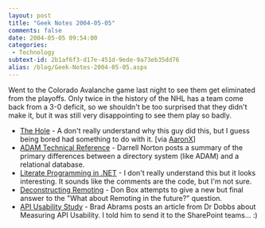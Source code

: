 ```yaml
---
layout: post
title: "Geek Notes 2004-05-05"
comments: false
date: 2004-05-05 09:54:00
categories:
 - Technology
subtext-id: 2b1af6f3-d17e-451d-9ede-9a73eb35dd76
alias: /blog/Geek-Notes-2004-05-05.aspx
---
```



Went to the Colorado Avalanche game last night to see them get eliminated from the playoffs. Only twice in the history of the NHL has a team come back from a 3-0 deficit, so we shouldn't be too surprised that they didn't make it, but it was still very disappointing to see them play so badly.

  * [The Hole](http://www.cp-tel.net/pasqualy/hole/index.html) - A don't really understand why this guy did this, but I guess being bored had something to do with it. [via [AaronX](http://www.mikulich.com/aaron/default.htm)]
  * [ADAM Technical Reference](http://dotnetjunkies.com/WebLog/darrell.norton/archive/2004/04/20/11770.aspx) - Darrell Norton posts a summary of the primary differences between a directory system (like ADAM) and a relational database.
  * [Literate Programming in .NET](http://www.theserverside.net/news/thread.tss?thread_id=25455) - I don't really understand this but it looks interesting. It sounds like the comments are the code, but I'm not sure.
  * [Deconstructing Remoting](http://www.gotdotnet.com/team/dbox/default.aspx?key=2004-04-26T03:14:52Z) - Don Box attempts to give a new but final answer to the "What about Remoting in the future?" question.
  * [API Usability Study](http://blogs.msdn.com/brada/archive/2004/04/27/121181.aspx) - Brad Abrams posts an article from Dr Dobbs about Measuring API Usability. I told him to send it to the SharePoint teams... :)
